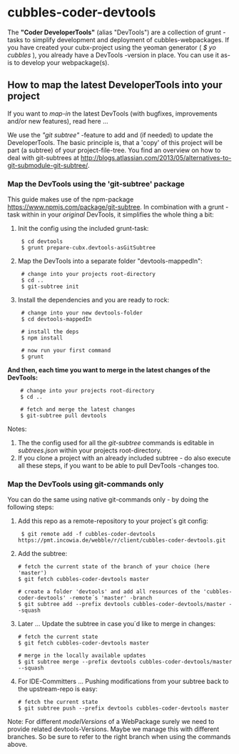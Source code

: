 # cubbles-coder-devtools

The **"Coder DeveloperTools"** (alias "DevTools") are a collection of grunt -tasks to simplify development and deployment of cubbles-webpackages.
If you have created your cubx-project using the yeoman generator ( *$ yo cubbles* ), you already have a DevTools -version in place. You can use it as-is to develop your webpackage(s).

## How to map the latest DeveloperTools into your project
If you want to *map-in* the latest DevTools (with bugfixes, improvements and/or new features), read here ...

We use the *"git subtree"* -feature to add and (if needed) to update the DeveloperTools. The basic principle is, that a 'copy' of this project will be part (a subtree) of your project-file-tree.
You find an overview on how to deal with git-subtrees at <http://blogs.atlassian.com/2013/05/alternatives-to-git-submodule-git-subtree/>.

### Map the DevTools using the 'git-subtree' package
This guide makes use of the npm-package <https://www.npmjs.com/package/git-subtree>. In combination with a grunt -task within in your *original* DevTools, it simplifies the whole thing a bit:

1. Init the config using the included grunt-task:

        $ cd devtools
        $ grunt prepare-cubx.devtools-asGitSubtree

2. Map the DevTools into a separate folder "devtools-mappedIn":

        # change into your projects root-directory
        $ cd ..
        $ git-subtree init

3. Install the dependencies and you are ready to rock:

        # change into your new devtools-folder
        $ cd devtools-mappedIn

        # install the deps
        $ npm install

        # now run your first command
        $ grunt

**And then, each time you want to merge in the latest changes of the DevTools:**

        # change into your projects root-directory
        $ cd ..

        # fetch and merge the latest changes
        $ git-subtree pull devtools


Notes:

1. The the config used for all the *git-subtree* commands is editable in *subtrees.json* within your projects root-directory.
2. If you clone a project with an already included subtree - do also execute all these steps, if you want to be able to pull DevTools -changes too.



### Map the DevTools using git-commands only
You can do the same using native git-commands only - by doing the following steps:

1. Add this repo as a remote-repository to your project´s git config:

        $ git remote add -f cubbles-coder-devtools https://pmt.incowia.de/webble/r/client/cubbles-coder-devtools.git

2.  Add the subtree:

        # fetch the current state of the branch of your choice (here 'master')
        $ git fetch cubbles-coder-devtools master

        # create a folder 'devtools' and add all resources of the 'cubbles-coder-devtools' -remote´s 'master' -branch
        $ git subtree add --prefix devtools cubbles-coder-devtools/master --squash

3.  Later ... Update the subtree in case you´d like to merge in changes:

        # fetch the current state
        $ git fetch cubbles-coder-devtools master

        # merge in the locally available updates
        $ git subtree merge --prefix devtools cubbles-coder-devtools/master --squash

3.  For IDE-Committers ... Pushing modifications from your subtree back to the upstream-repo is easy:

        # fetch the current state
        $ git subtree push --prefix devtools cubbles-coder-devtools master

Note: For different _modelVersions_ of a WebPackage surely we need to provide related devtools-Versions. Maybe we manage this with different branches. So be sure to refer to the right branch when using the commands above.
